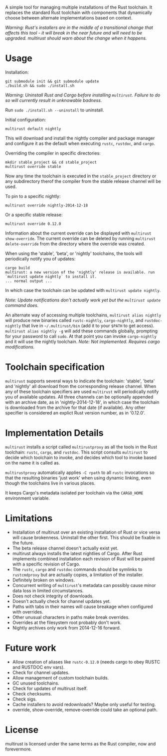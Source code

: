 A simple tool for managing multiple installations of the Rust
toolchain. It replaces the standard Rust toolchain with components
that dynamically choose between alternate implementations based on
context.

*Warning: Rust's installers are in the middle of a transitional change
that affects this tool - it will break in the near future and will
need to be upgraded. multirust should warn about the change when it
happens.*

# Usage

Installation:

```
git submodule init && git submodule update
./build.sh && sudo ./install.sh
```

*Warning: Uninstall Rust and Cargo before installing `multirust`.
Failure to do so will currently result in unknowable badness.*

Run `sudo ./install.sh --uninstall` to uninstall.

Initial configuration:

```
multirust default nightly
```

This will download and install the nightly compiler and package
manager and configure it as the default when executing `rustc`,
`rustdoc`, and `cargo`.

Overriding the compiler in specific directories:

```
mkdir stable_project && cd stable_project
multirust override stable
```

Now any time the toolchain is executed in the `stable_project`
directory or any subdirectory therof the compiler from the stable
release channel will be used.

To pin to a specific nightly:

```
multirust override nightly-2014-12-18
```

Or a specific stable release:

```
multirust override 0.12.0
```

Information about the current override can be displayed with `multirust
show-override`. The current override can be deleted by running
`multirust delete-override` from the directory where the override was
created.

When using the 'stable', 'beta', or 'nightly' toolchains, the tools
will periodically notify you of updates:

```
cargo build
multirust: a new version of the 'nightly' release is available. run `multirust update nightly` to install it.
... normal output ...
```

In which case the toolchain can be updated with `multirust update
nightly`.

*Note: Update notifications don't actually work yet but the `multirust
 update` command does.*

An alternate way of accessing multiple toolchains, `multirust alias
nightly` will produce new binaries called `rustc-nightly`,
`cargo-nightly`, and `rustdoc-nightly` that live in `~/.multirust/bin`
(add it to your `$PATH` to get access). `multirust alias nightly -g`
will add these commands globally, prompting for your password to call
`sudo`. At that point you can invoke `cargo-nightly` and it will use
the nightly toolchain. *Note: Not implemented. Requires cargo
modifications.*

# Toolchain specification

`multirust` supports several ways to indicate the toolchain: 'stable',
'beta' and 'nightly' all download from the corresponding release
channel. When any of these toolchain specifiers are used `multirust`
will periodically notify you of available updates. All three channels
can be optionally appended with an archive date, as in
'nightly-2014-12-18', in which case the toolchain is downloaded from
the archive for that date (if available). Any other specifier is
considered an explict Rust version number, as in '0.12.0'.

# Implementation Details

`multirust` installs a script called `multirustproxy` as all the tools
in the Rust toolchain: `rustc`, `cargo`, and `rustdoc`.  This script
consults `multirust` to decide which toolchain to invoke, and decides
which tool to invoke based on the name it is called as.

`multirustproxy` automatically applies `-C rpath` to all `rustc`
invocations so that the resulting binaries 'just work' when using
dynamic linking, even though the toolchains live in various places.

It keeps Cargo's metadata isolated per toolchain via the `CARGO_HOME`
environment variable.

# Limitations

* Installation of multirust over an existing installation of Rust or
  vice versa will cause brokenness. Uninstall the other first. This
  should be fixable in the future.
* The beta release channel doesn't actually exist yet.
* multirust always installs the latest nightlies of Cargo. After Rust
  implements combined installation each revision of Rust will be
  paired with a specific revision of Cargo.
* The `rustc`, `cargo` and `rustdoc` commands should be symlinks to
  `rustcmdproxy` but are actually copies, a limitation of the
  installer.
* Definitely broken on windows.
* Concurrent writing of `multirust`'s metadata can possibly cause
  minor data loss in limited circumstances.
* Does not check integrity of downloads.
* Doesn't actually check for channel updates yet.
* Paths with tabs in their names will cause breakage when configured
  with overrides.
* Other unusual characters in paths make break overrides.
* Overrides at the filesystem root probably don't work.
* Nightly archives only work from 2014-12-16 forward.

# Future work

* Allow creation of aliases like `rustc-0.12.0` (needs cargo to obey RUSTC and RUSTDOC env vars).
* Check for channel updates.
* Allow management of custom toolchain builds.
* GC unused toolchains.
* Check for updates of multirust itself.
* Check checksums.
* Check sigs.
* Cache installers to avoid redownloads? Maybe only useful for testing.
* override, show-override, remove-override could take an optional path.

# License

multirust is licensed under the same terms as the Rust compiler, now and
forevermore.

